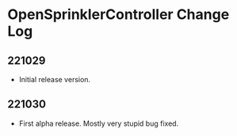 # OpenSprinklerController Change Log

## 221029

* Initial release version.

## 221030

* First alpha release. Mostly very stupid bug fixed.